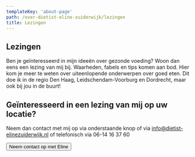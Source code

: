 ```yaml
---
templateKey: 'about-page'
path: /over-dietist-eline-zuiderwijk/lezingen
title: Lezingen
---
```

## Lezingen
Ben je geïnteresseerd in mijn ideeën over gezonde voeding? Woon dan eens een lezing van mij bij. Waarheden, fabels en tips komen aan bod. Hier kom je meer te weten over uiteenlopende onderwerpen over goed eten. Dit doe ik in de regio Den Haag, Leidschendam-Voorburg en Dordrecht, maar ook bij jou in de buurt!

## Geïnteresseerd in een lezing van mij op uw locatie?
Neem dan contact met mij op via onderstaande knop of via info@dietist-elinezuiderwijk.nl of telefonisch via 06-14 16 37 60

<button>Neem contact op met Eline</button>
